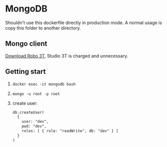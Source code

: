 # MongoDB

Shouldn't use this dockerfile directly in production mode. A normal usage is copy this folder to another directory.

## Mongo client

[Download Robo 3T](https://robomongo.org/download), Studio 3T is charged and unnecessary.

## Getting start

1. `docker exec -it mongodb bash`
2. `mongo -u root -p root`
3. create user:

   ```txt
   db.createUser(
     {
       user: "dev",
       pwd: "dev",
       roles: [ { role: "readWrite", db: "dev" } ]
     }
   )
   ```
